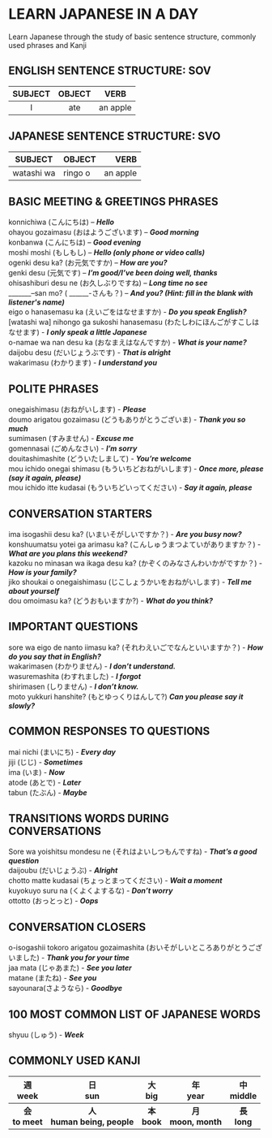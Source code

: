 # LEARN JAPANESE IN A DAY
Learn Japanese through the study of basic sentence structure, commonly used phrases and Kanji

## ENGLISH SENTENCE STRUCTURE: SOV
SUBJECT | OBJECT | VERB
:------:|:------:|:----:
I | ate | an apple |

## JAPANESE SENTENCE STRUCTURE: SVO
SUBJECT | OBJECT | VERB
:------:|:-------|------:
watashi wa | ringo o | an apple |

## BASIC MEETING & GREETINGS PHRASES
konnichiwa (こんにちは) – ***Hello*** </br>
ohayou gozaimasu (おはようございます) – ***Good morning*** </br>
konbanwa (こんにちは) – ***Good evening*** </br>
moshi moshi (もしもし) – ***Hello (only phone or video calls)*** </br>
ogenki desu ka? (お元気ですか) – ***How are you?*** </br>
genki desu (元気です) – ***I’m good/I’ve been doing well, thanks*** </br>
ohisashiburi desu ne (お久しぶりですね) – ***Long time no see*** </br>
_______–san mo? ( ______-さんも？) – ***And you? (Hint: fill in the blank with listener's name)*** </br>
eigo o hanasemasu ka (えいごをはなせますか) - ***Do you speak English?*** </br>
[watashi wa] nihongo ga sukoshi hanasemasu (わたしわにほんごがすこしはなせます) - ***I only speak a little Japanese*** </br>
o-namae wa nan desu ka (おなまえはなんですか) - ***What is your name?*** </br>
daijobu desu (だいじょうぶです) - ***That is alright*** </br>
wakarimasu (わかります) - ***I understand you*** 



## POLITE PHRASES
onegaishimasu (おねがいします) - ***Please*** </br>
doumo arigatou gozaimasu (どうもありがとうございま) - ***Thank you so much*** </br>
sumimasen (すみません) - ***Excuse me*** </br>
gomennasai (ごめんなさい) - ***I’m sorry*** </br>
douitashimashite (どういたしまして) - ***You’re welcome*** </br>
mou ichido onegai shimasu (もういちどおねがいします) - ***Once more, please (say it again, please)*** </br>
mou ichido itte kudasai (もういちどいってください) - ***Say it again, please*** 



## CONVERSATION STARTERS
ima isogashii desu ka? (いまいそがしいですか？) - ***Are you busy now?*** \
konshuumatsu yotei ga arimasu ka? (こんしゅうまつよていがありますか？) - ***What are you plans this weekend?*** \
kazoku no minasan wa ikaga desu ka? (かぞくのみなさんわいかがですか？) - ***How is your family?*** \
jiko shoukai o onegaishimasu (じこしょうかいをおねがいします) - ***Tell me about yourself*** \
dou omoimasu ka? (どうおもいますか?) - ***What do you think?*** 



## IMPORTANT QUESTIONS
sore wa eigo de nanto iimasu ka? (それわえいごでなんといいますか？) - ***How do you say that in English?*** \
wakarimasen (わかりません) - ***I don’t understand.*** \
wasuremashita (わすれました) - ***I forgot*** \
shirimasen (しりません) - ***I don’t know.*** \
moto yukkuri hanshite? (もとゆっくりはんして?) ***Can you please say it slowly?*** 



## COMMON RESPONSES TO QUESTIONS
mai nichi (まいにち) - ***Every day*** \
jiji (じじ) - ***Sometimes*** \
ima (いま) - ***Now*** \
atode (あとで) - ***Later*** \
tabun (たぶん) - ***Maybe*** 



## TRANSITIONS WORDS DURING CONVERSATIONS
Sore wa yoishitsu mondesu ne (それはよいしつもんですね) - ***That’s a good question*** \
daijoubu (だいじょうぶ) - ***Alright*** \
chotto matte kudasai (ちょっとまってください) - ***Wait a moment*** \
kuyokuyo suru na (くよくよするな) - ***Don’t worry*** \
ottotto (おっとっと) - ***Oops*** 



## CONVERSATION CLOSERS
o-isogashii tokoro arigatou gozaimashita (おいそがしいところありがとうございました) - ***Thank you for your time*** \
jaa mata (じゃあまた) - ***See you later*** \
matane (またね) - ***See you*** \
sayounara(さようなら) - ***Goodbye*** 



## 100 MOST COMMON LIST OF JAPANESE WORDS
shyuu (しゅう) - ***Week*** 

## COMMONLY USED KANJI
週 </br> week | 日 </br> sun| 大 </br> big | 年 </br> year | 中 </br> middle 
:------------------:|:------------------:|:------------------:|:-------------------:|:--------------------:
**会** </br> **to meet**  | **人** </br> **human being, people** | **本** </br> **book** | **月** </br> **moon, month** | **長** </br> **long**
